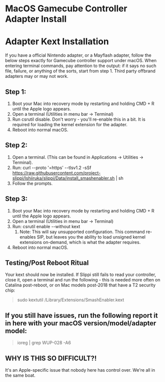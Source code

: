 # MacOS Gamecube Controller Adapter Install

# Adapter Kext Installation
If you have a official Nintendo adapter, or a Mayflash adapter, follow the below steps exactly for Gamecube controller support under macOS. When entering terminal commands, pay attention to the output: if it says no such file, failure, or anything of the sorts, start from step 1. Third party offbrand adapters may or may not work.

## Step 1:
1. Boot your Mac into recovery mode by restarting and holding CMD + R until the Apple logo appears.
2. Open a terminal (Utilities in menu bar -> Terminal)
3. Run csrutil disable. Don't worry - you'll re-enable this in a bit. It is required for loading the kernel extension for the adapter.
4. Reboot into normal macOS.

## Step 2:
1. Open a terminal. (This can be found in Applications -> Utilities -> Terminal).
2. Run: curl --proto '=https' --tlsv1.2 -sSf https://raw.githubusercontent.com/project-slippi/Ishiiruka/slippi/Data/install_smashenabler.sh | sh
3. Follow the prompts.

## Step 3:
1. Boot your Mac into recovery mode by restarting and holding CMD + R until the Apple logo appears.
2. Open a terminal (Utilities in menu bar -> Terminal)
3. Run: csrutil enable --without kext
    1. Note: This will say unsupported configuration. This command re-enables SIP, but leaves you the ability to load unsigned kernel extensions on-demand, which is what the adapter requires.
4. Reboot into normal macOS.

## Testing/Post Reboot Ritual
Your kext should now be installed. If Slippi still fails to read your controller, close it, open a terminal and run the following - this is needed more often on Catalina post-reboot, or on Mac models post-2018 that have a T2 security chip:

> sudo kextutil /Library/Extensions/SmashEnabler.kext

## If you still have issues, run the following report it in here with your macOS version/model/adapter model:

> ioreg | grep WUP-028 -A6

## WHY IS THIS SO DIFFICULT?!
It's an Apple-specific issue that nobody here has control over. We're all in the same boat. 